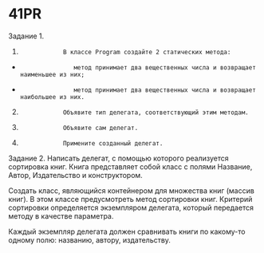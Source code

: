 # 41PR
Задание 1.

1)                 В классе Program создайте 2 статических метода:

-                    метод принимает два вещественных числа и возвращает наименьшее из них;

-                    метод принимает два вещественных числа и возвращает наибольшее из них.

2)                 Объявите тип делегата, соответствующий этим методам.

3)                 Объявите сам делегат.

4)                 Примените созданный делегат.

Задание 2.  Написать делегат, с помощью которого реализуется сортировка книг.
Книга представляет собой класс с полями Название, Автор, Издательство и конструктором.

Создать класс, являющийся контейнером для множества книг (массив книг). В этом классе предусмотреть метод сортировки книг. Критерий сортировки определяется экземпляром делегата, который передается методу в качестве параметра.

Каждый экземпляр делегата должен сравнивать книги по какому-то одному полю: названию, автору, издательству.
